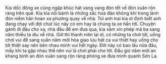 Kia dốc đông xe cùng ngập khúc hát vang vang đón tết về đón xuân rộn ràng trên quê. Kia kìa nồi bánh là những sắc hoa đào không khí trong lành đón niềm hân hoan xa phương quay về nhà. Túi anh trai kia ơi định biết anh đang chạy với đợi chút lúc nãy có em hay là chúng ta xe hấn tới. Chuyện gánh đi đâu cho xa, nhà đâu để em đưa qua, kìa xăm xin phép má ba sang năm thiếu ta dìu về nhà. Giờ thì thanh niên lại ơi, có những ta chơi tới, uống chơi vui để sang xuân năm mới hòa giao lưu hát ca vui thiệt hay uống cho tới thiệt say nên bên nhau mình vui hết ngày. Đời này có bao lâu nữa đâu, mấy khi ta gặp nhau thế nên vui là chơi phải cho tới. Đầu gió năm mới an khang bình an đón xuân sang rộn ràng phóng xe đưa mình quanh Sơn La.